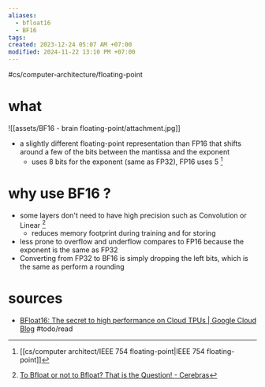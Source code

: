 ```yaml
---
aliases:
  - bfloat16
  - BF16
tags: 
created: 2023-12-24 05:07 AM +07:00
modified: 2024-11-22 13:10 PM +07:00
---
```

#cs/computer-architecture/floating-point 

# what
![[assets/BF16 - brain floating-point/attachment.jpg]]
- a slightly different floating-point representation than FP16 that shifts around a few of the bits between the mantissa and the exponent
	- uses 8 bits for the exponent (same as FP32), FP16 uses 5 [^1]

# why use BF16 ?
- some layers don't need to have high precision such as Convolution or Linear [^2]
	- reduces memory footprint during training and for storing
- less prone to overflow and underflow compares to FP16 because the exponent is the same as FP32
- Converting from FP32 to BF16 is simply dropping the left bits, which is the same as perform a rounding
# sources
- [BFloat16: The secret to high performance on Cloud TPUs | Google Cloud Blog](https://cloud.google.com/blog/products/ai-machine-learning/bfloat16-the-secret-to-high-performance-on-cloud-tpus) #todo/read 

[^1]: [[cs/computer architect/IEEE 754 floating-point|IEEE 754 floating-point]]
[^2]: [To Bfloat or not to Bfloat? That is the Question! - Cerebras](https://cerebras.ai/machine-learning/to-bfloat-or-not-to-bfloat-that-is-the-question/)